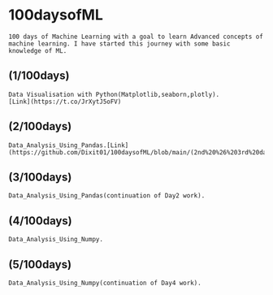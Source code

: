 # 100daysofML
	100 days of Machine Learning with a goal to learn Advanced concepts of machine learning. I have started this journey with some basic knowledge of ML.  

## (1/100days) 
	Data Visualisation with Python(Matplotlib,seaborn,plotly).
	[Link](https://t.co/JrXytJ5oFV)
	
	
## (2/100days)
	Data_Analysis_Using_Pandas.[Link](https://github.com/Dixit01/100daysofML/blob/main/(2nd%20%26%203rd%20day%20of%20%20%20ML%20%26%20previous%20work)%20Data_Analysis_Using_Pandas.ipynb)
	
## (3/100days)
	Data_Analysis_Using_Pandas(continuation of Day2 work).
	
## (4/100days)
	Data_Analysis_Using_Numpy.
	
## (5/100days)
	Data_Analysis_Using_Numpy(continuation of Day4 work).
	
	

	
